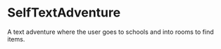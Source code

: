 # SelfTextAdventure

A text adventure where the user goes to schools and into rooms to find items. 
